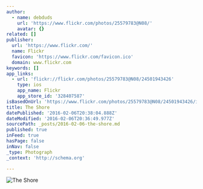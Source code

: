 ```yaml
---
author:
  - name: debduds
    url: 'https://www.flickr.com/photos/25579783@N08/'
    avatar: {}
related: []
publisher:
  url: 'https://www.flickr.com/'
  name: Flickr
  favicon: 'https://www.flickr.com/favicon.ico'
  domain: www.flickr.com
keywords: []
app_links:
  - url: 'flickr://flickr.com/photos/25579783@N08/24501943426'
    type: ios
    app_name: Flickr
    app_store_id: '328407587'
isBasedOnUrl: 'https://www.flickr.com/photos/25579783@N08/24501943426/in/album-72157662049265513/'
title: The Shore
datePublished: '2016-02-06T20:38:04.888Z'
dateModified: '2016-02-06T20:36:49.977Z'
sourcePath: _posts/2016-02-06-the-shore.md
published: true
inFeed: true
hasPage: false
inNav: false
_type: Photograph
_context: 'http://schema.org'

---
```

![The Shore](https://farm2.staticflickr.com/1627/24501943426_57073e5647.jpg)